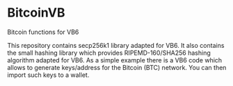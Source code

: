 # BitcoinVB
 Bitcoin functions for VB6
 
 This repository contains secp256k1 library adapted for VB6. It also contains the small hashing library which provides RIPEMD-160/SHA256 hashing algorithm adapted for VB6. As a simple example there is a VB6 code which allows to generate keys/address for the Bitcoin (BTC) network. You can then import such keys to a wallet.
